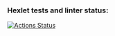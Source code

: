 ### Hexlet tests and linter status:
[![Actions Status](https://github.com/SergeevaEA/frontend-project-46/workflows/hexlet-check/badge.svg)](https://github.com/SergeevaEA/frontend-project-46/actions)